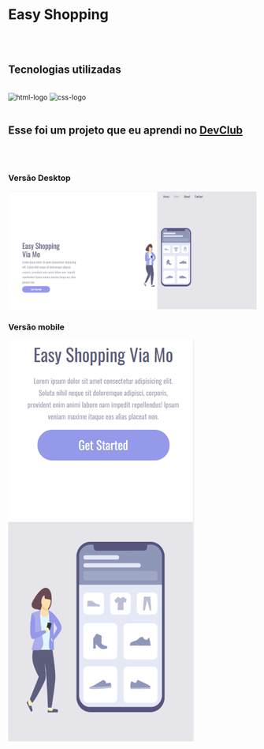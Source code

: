 <h1>Easy Shopping</h1>
<br>  
<br>
<h2>Tecnologias utilizadas</h2>
<br>
<img src="https://img.shields.io/badge/HTML5-E34F26?style=for-the-badge&logo=html5&logoColor=white" alt="html-logo" > <img src="https://img.shields.io/badge/CSS3-1572B6?style=for-the-badge&logo=css3&logoColor=white" alt="css-logo">
<br>
<br>
<h2>Esse foi um projeto que eu aprendi no <a href="https://rodolfomori.com.br">DevClub</a></h2>
<br>
<br>
<h3>Versão Desktop</h3>
<img src="https://github.com/GuiMacedo1996/easy-shopping-/blob/master/img/desktop.png?raw=true">
<br>
<h3>Versão mobile </h3>
<img src="https://github.com/GuiMacedo1996/easy-shopping-/blob/master/img/Mobile.png?raw=true">
